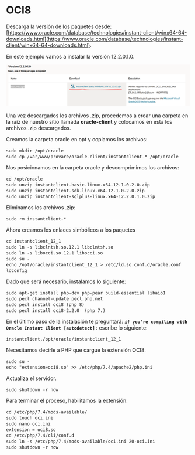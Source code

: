 # OCI8

Descarga la versión de los paquetes desde: [https://www.oracle.com/database/technologies/instant-client/winx64-64-downloads.html](https://www.oracle.com/database/technologies/instant-client/winx64-64-downloads.html).

En este ejemplo vamos a instalar la versión 12.2.0.1.0.

![](<../.gitbook/assets/imagen (1).png>)

Una vez descargados los archivos .zip, procedemos a crear una carpeta en la raíz de nuestro sitio llamada **oracle-client** y colocamos en esta los archivos .zip descargados.

Creamos la carpeta oracle en opt y copiamos los archivos:

```
sudo mkdir /opt/oracle
sudo cp /var/www/provare/oracle-client/instantclient-* /opt/oracle
```

Nos posicionamos en la carpeta oracle y descomprimimos los archivos:

```
cd /opt/oracle
sudo unzip instantclient-basic-linux.x64-12.1.0.2.0.zip
sudo unzip instantclient-sdk-linux.x64-12.1.0.2.0.zip
sudo unzip instantclient-sqlplus-linux.x64-12.2.0.1.0.zip
```

Eliminamos los archivos .zip:

```
sudo rm instantclient-*
```

Ahora creamos los enlaces simbólicos a los paquetes

```
cd instantclient_12_1
sudo ln -s libclntsh.so.12.1 libclntsh.so
sudo ln -s libocci.so.12.1 libocci.so
sudo su -
echo /opt/oracle/instantclient_12_1 > /etc/ld.so.conf.d/oracle.conf
ldconfig
```

Dado que será necesario, instalamos lo siguiente:

```
sudo apt-get install php-dev php-pear build-essential libaio1
sudo pecl channel-update pecl.php.net
sudo pecl install oci8 (php 8)
sudo pecl install oci8-2.2.0  (php 7.)
```

En el último paso de la instalación te preguntará: **`if you're compiling with Oracle Instant Client [autodetect]:`** escribe lo siguiente:

```
instantclient,/opt/oracle/instantclient_12_1
```

Necesitamos decirle a PHP que cargue la extensión OCI8:

```
sudo su -
echo "extension=oci8.so" >> /etc/php/7.4/apache2/php.ini
```

Actualiza el servidor.

```
sudo shutdown -r now
```

Para terminar el proceso, habilitamos la extensión:

```
cd /etc/php/7.4/mods-available/
sudo touch oci.ini
sudo nano oci.ini
extension = oci8.so
cd /etc/php/7.4/cli/conf.d
sudo ln -s /etc/php/7.4/mods-available/oci.ini 20-oci.ini
sudo shutdown -r now
```
